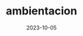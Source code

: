 ---
layout: short
title:  "ambientacion"
date:   2023-10-05
tags: devshort profundidades
username: julianblane
tiktok: none
short: WjOV9qNu1Hk
---
